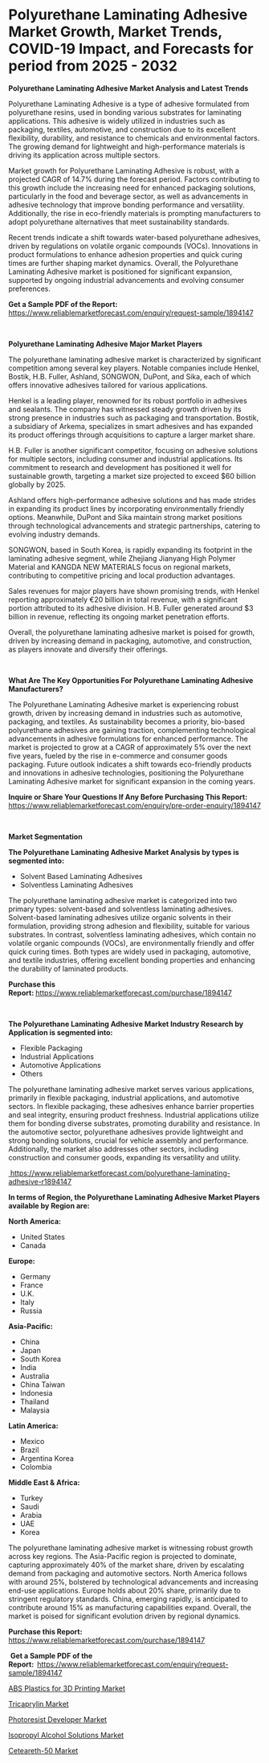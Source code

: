 <p><h1>Polyurethane Laminating Adhesive Market Growth, Market Trends, COVID-19 Impact, and Forecasts for period from 2025 - 2032</h1></p><p><strong>Polyurethane Laminating Adhesive Market Analysis and Latest Trends</strong></p>
<p><p>Polyurethane Laminating Adhesive is a type of adhesive formulated from polyurethane resins, used in bonding various substrates for laminating applications. This adhesive is widely utilized in industries such as packaging, textiles, automotive, and construction due to its excellent flexibility, durability, and resistance to chemicals and environmental factors. The growing demand for lightweight and high-performance materials is driving its application across multiple sectors.</p><p>Market growth for Polyurethane Laminating Adhesive is robust, with a projected CAGR of 14.7% during the forecast period. Factors contributing to this growth include the increasing need for enhanced packaging solutions, particularly in the food and beverage sector, as well as advancements in adhesive technology that improve bonding performance and versatility. Additionally, the rise in eco-friendly materials is prompting manufacturers to adopt polyurethane alternatives that meet sustainability standards.</p><p>Recent trends indicate a shift towards water-based polyurethane adhesives, driven by regulations on volatile organic compounds (VOCs). Innovations in product formulations to enhance adhesion properties and quick curing times are further shaping market dynamics. Overall, the Polyurethane Laminating Adhesive market is positioned for significant expansion, supported by ongoing industrial advancements and evolving consumer preferences.</p></p>
<p><strong>Get a Sample PDF of the Report:&nbsp;</strong> <a href="https://www.reliablemarketforecast.com/enquiry/request-sample/1894147?utm_campaign=2245&utm_medium=2&utm_source=Github&utm_content=ia&utm_term=31012025&utm_id=polyurethane-laminating-adhesive">https://www.reliablemarketforecast.com/enquiry/request-sample/1894147</a></p>
<p>&nbsp;</p>
<p><strong>Polyurethane Laminating Adhesive Major Market Players</strong></p>
<p><p>The polyurethane laminating adhesive market is characterized by significant competition among several key players. Notable companies include Henkel, Bostik, H.B. Fuller, Ashland, SONGWON, DuPont, and Sika, each of which offers innovative adhesives tailored for various applications.</p><p>Henkel is a leading player, renowned for its robust portfolio in adhesives and sealants. The company has witnessed steady growth driven by its strong presence in industries such as packaging and transportation. Bostik, a subsidiary of Arkema, specializes in smart adhesives and has expanded its product offerings through acquisitions to capture a larger market share.</p><p>H.B. Fuller is another significant competitor, focusing on adhesive solutions for multiple sectors, including consumer and industrial applications. Its commitment to research and development has positioned it well for sustainable growth, targeting a market size projected to exceed $60 billion globally by 2025.</p><p>Ashland offers high-performance adhesive solutions and has made strides in expanding its product lines by incorporating environmentally friendly options. Meanwhile, DuPont and Sika maintain strong market positions through technological advancements and strategic partnerships, catering to evolving industry demands.</p><p>SONGWON, based in South Korea, is rapidly expanding its footprint in the laminating adhesive segment, while Zhejiang Jianyang High Polymer Material and KANGDA NEW MATERIALS focus on regional markets, contributing to competitive pricing and local production advantages.</p><p>Sales revenues for major players have shown promising trends, with Henkel reporting approximately €20 billion in total revenue, with a significant portion attributed to its adhesive division. H.B. Fuller generated around $3 billion in revenue, reflecting its ongoing market penetration efforts.</p><p>Overall, the polyurethane laminating adhesive market is poised for growth, driven by increasing demand in packaging, automotive, and construction, as players innovate and diversify their offerings.</p></p>
<p>&nbsp;</p>
<p><strong>What Are The Key Opportunities For Polyurethane Laminating Adhesive Manufacturers?</strong></p>
<p><p>The Polyurethane Laminating Adhesive market is experiencing robust growth, driven by increasing demand in industries such as automotive, packaging, and textiles. As sustainability becomes a priority, bio-based polyurethane adhesives are gaining traction, complementing technological advancements in adhesive formulations for enhanced performance. The market is projected to grow at a CAGR of approximately 5% over the next five years, fueled by the rise in e-commerce and consumer goods packaging. Future outlook indicates a shift towards eco-friendly products and innovations in adhesive technologies, positioning the Polyurethane Laminating Adhesive market for significant expansion in the coming years.</p></p>
<p><strong>Inquire or Share Your Questions If Any Before Purchasing This Report:</strong> <a href="https://www.reliablemarketforecast.com/enquiry/pre-order-enquiry/1894147?utm_campaign=2245&utm_medium=2&utm_source=Github&utm_content=ia&utm_term=31012025&utm_id=polyurethane-laminating-adhesive">https://www.reliablemarketforecast.com/enquiry/pre-order-enquiry/1894147</a></p>
<p>&nbsp;</p>
<p><strong>Market Segmentation</strong></p>
<p><strong>The Polyurethane Laminating Adhesive Market Analysis by types is segmented into:</strong></p>
<p><ul><li>Solvent Based Laminating Adhesives</li><li>Solventless Laminating Adhesives</li></ul></p>
<p><p>The polyurethane laminating adhesive market is categorized into two primary types: solvent-based and solventless laminating adhesives. Solvent-based laminating adhesives utilize organic solvents in their formulation, providing strong adhesion and flexibility, suitable for various substrates. In contrast, solventless laminating adhesives, which contain no volatile organic compounds (VOCs), are environmentally friendly and offer quick curing times. Both types are widely used in packaging, automotive, and textile industries, offering excellent bonding properties and enhancing the durability of laminated products.</p></p>
<p><strong>Purchase this Report:&nbsp;</strong><a href="https://www.reliablemarketforecast.com/purchase/1894147?utm_campaign=2245&utm_medium=2&utm_source=Github&utm_content=ia&utm_term=31012025&utm_id=polyurethane-laminating-adhesive">https://www.reliablemarketforecast.com/purchase/1894147</a></p>
<p>&nbsp;</p>
<p><strong>The Polyurethane Laminating Adhesive Market Industry Research by Application is segmented into:</strong></p>
<p><ul><li>Flexible Packaging</li><li>Industrial Applications</li><li>Automotive Applications</li><li>Others</li></ul></p>
<p><p>The polyurethane laminating adhesive market serves various applications, primarily in flexible packaging, industrial applications, and automotive sectors. In flexible packaging, these adhesives enhance barrier properties and seal integrity, ensuring product freshness. Industrial applications utilize them for bonding diverse substrates, promoting durability and resistance. In the automotive sector, polyurethane adhesives provide lightweight and strong bonding solutions, crucial for vehicle assembly and performance. Additionally, the market also addresses other sectors, including construction and consumer goods, expanding its versatility and utility.</p></p>
<p><a href="https://www.reliablemarketforecast.com/polyurethane-laminating-adhesive-r1894147?utm_campaign=2245&utm_medium=2&utm_source=Github&utm_content=ia&utm_term=31012025&utm_id=polyurethane-laminating-adhesive">&nbsp;https://www.reliablemarketforecast.com/polyurethane-laminating-adhesive-r1894147</a></p>
<p><strong>In terms of Region, the Polyurethane Laminating Adhesive Market Players available by Region are:</strong></p>
<p>
    <p> <strong> North America: </strong>
        <ul>
            <li>United States</li>
            <li>Canada</li>
        </ul>
        </p> 
    <p> <strong> Europe: </strong>
        <ul>
            <li>Germany</li>
            <li>France</li>
            <li>U.K.</li>
            <li>Italy</li>
            <li>Russia</li>
        </ul>
        </p> 
    <p> <strong> Asia-Pacific: </strong>
        <ul>
            <li>China</li>
            <li>Japan</li>
            <li>South Korea</li>
            <li>India</li>
            <li>Australia</li>
            <li>China Taiwan</li>
            <li>Indonesia</li>
            <li>Thailand</li>
            <li>Malaysia</li>
        </ul>
        </p> 
    <p> <strong> Latin America: </strong>
        <ul>
            <li>Mexico</li>
            <li>Brazil</li>
            <li>Argentina Korea</li>
            <li>Colombia</li>
        </ul>
        </p> 
    <p> <strong> Middle East & Africa: </strong>
        <ul>
            <li>Turkey</li>
            <li>Saudi</li>
            <li>Arabia</li>
            <li>UAE</li>
            <li>Korea</li>
        </ul>
    </p>
    </p>
<p><p>The polyurethane laminating adhesive market is witnessing robust growth across key regions. The Asia-Pacific region is projected to dominate, capturing approximately 40% of the market share, driven by escalating demand from packaging and automotive sectors. North America follows with around 25%, bolstered by technological advancements and increasing end-use applications. Europe holds about 20% share, primarily due to stringent regulatory standards. China, emerging rapidly, is anticipated to contribute around 15% as manufacturing capabilities expand. Overall, the market is poised for significant evolution driven by regional dynamics.</p></p>
<p><strong>Purchase this Report: </strong><a href="https://www.reliablemarketforecast.com/purchase/1894147?utm_campaign=2245&utm_medium=2&utm_source=Github&utm_content=ia&utm_term=31012025&utm_id=polyurethane-laminating-adhesive">https://www.reliablemarketforecast.com/purchase/1894147</a></p>
<p>&nbsp;<strong>Get a Sample PDF of the Report:&nbsp;&nbsp;</strong><a href="https://www.reliablemarketforecast.com/enquiry/request-sample/1894147?utm_campaign=2245&utm_medium=2&utm_source=Github&utm_content=ia&utm_term=31012025&utm_id=polyurethane-laminating-adhesive">https://www.reliablemarketforecast.com/enquiry/request-sample/1894147</a></p>
<p><strong></strong></p>
<p><p><a href="https://www.linkedin.com/pulse/abs-plastics-3d-printing-market-expansion-from-2025-8rcwe?utm_campaign=2245&utm_medium=2&utm_source=Github&utm_content=ia&utm_term=31012025&utm_id=polyurethane-laminating-adhesive">ABS Plastics for 3D Printing Market</a></p><p><a href="https://www.linkedin.com/pulse/tricaprylin-market-global-regional-analysis-focus-region-xjajf?utm_campaign=2245&utm_medium=2&utm_source=Github&utm_content=ia&utm_term=31012025&utm_id=polyurethane-laminating-adhesive">Tricaprylin Market</a></p><p><a href="https://www.linkedin.com/pulse/latest-developments-photoresist-developer-industry-market-hf3pf?utm_campaign=2245&utm_medium=2&utm_source=Github&utm_content=ia&utm_term=31012025&utm_id=polyurethane-laminating-adhesive">Photoresist Developer Market</a></p><p><a href="https://www.linkedin.com/pulse/influencing-factors-isopropyl-alcohol-solutions-market-okopc?utm_campaign=2245&utm_medium=2&utm_source=Github&utm_content=ia&utm_term=31012025&utm_id=polyurethane-laminating-adhesive">Isopropyl Alcohol Solutions Market</a></p><p><a href="https://www.linkedin.com/pulse/analyzing-ceteareth-50-markets-size-share-revenue-projected-czvaf?utm_campaign=2245&utm_medium=2&utm_source=Github&utm_content=ia&utm_term=31012025&utm_id=polyurethane-laminating-adhesive">Ceteareth-50 Market</a></p></p>